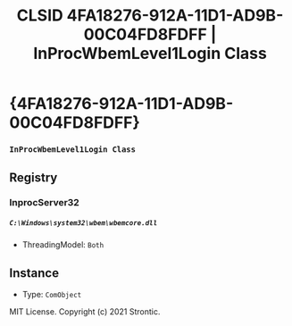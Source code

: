 ﻿---
title: "CLSID 4FA18276-912A-11D1-AD9B-00C04FD8FDFF | InProcWbemLevel1Login Class"
excerpt: What is COM-Object CLSID 4FA18276-912A-11D1-AD9B-00C04FD8FDFF?
---

# {4FA18276-912A-11D1-AD9B-00C04FD8FDFF}

### `InProcWbemLevel1Login Class`

## Registry


### InprocServer32

##### `C:\Windows\system32\wbem\wbemcore.dll`
* ThreadingModel: `Both`

## Instance

* Type: `ComObject`

MIT License. Copyright (c) 2021 Strontic.


